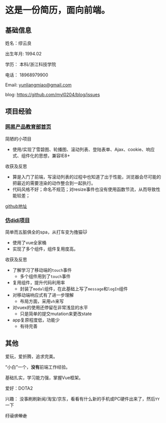 # 这是一份简历，面向前端。

## 基础信息
姓名：缪云良

出生年月: 1994.02


学历： 本科/浙江科技学院


电话： 18968979900

Email: yunliangmiao@gmail.com

blog: https://github.com/myl0204/blog/issues
## 项目经验
### [网易产品教育部首页](https://myl0204.github.io/Netease-Edu/) 
简陋的小项目
- 使用/实现了雪碧图、轮播图、滚动列表、登陆表单、Ajax、cookie、响应式、组件化的思想，兼容IE8+

收获及反思
- 算是入门了前端，写滚动列表的过程中也知道了出于性能，浏览器会尽可能的把最近的需要渲染的动作整合到一起执行。
- 代码风格不好；命名不规范；对resize事件也没有使用函数节流，从而导致性能较差；

[github地址](https://github.com/myl0204/Netease-Edu)

### [仿didi项目](https://github.com/myl0204/XiXi)

简单而五脏俱全的spa，从打车变为撸猫:cat:
- 使用了vue全家桶
- 实现了多个组件，组件复用度高。

收获及反思
- 了解学习了移动端的`touch`事件
    - 多个组件用到了`touch`事件
- 复用组件，提升代码利用率
    - 封装了`modal`组件，在此基础上写了`message`和`logIn`组件
- 对移动端响应式有了进一步理解
    - 布局方面，采用`vh`来写
- 对vuex的使用还停留在非常浅显的水平
    + 只是简单的提交mutation来更改state
- app复原程度低，功能少
    + 有待完善

## 其他

爱玩，爱折腾，追求完美。
 
“小白”一个，**没有**前端工作经验。 
 
基础扎实，学习能力强，掌握Vue框架。

爱好：DOTA2

兴趣： 没事刷刷新闻/淘宝/京东，看看有什么新的手机或PC硬件出来了，然后`YY`一下

~~打滚求带走~~
